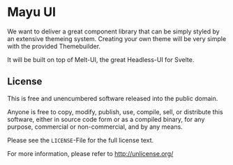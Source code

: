 # Mayu UI

We want to deliver a great component library that can be simply styled by an extensive themeing system.
Creating your own theme will be very simple with the provided Themebuilder.

It will be built on top of Melt-UI, the great Headless-UI for Svelte.

## License

This is free and unencumbered software released into the public domain.

Anyone is free to copy, modify, publish, use, compile, sell, or distribute this software, either in source code form or as a compiled binary, for any purpose, commercial or non-commercial, and by any means.

Please see the `LICENSE`-File for the full license text.

For more information, please refer to <http://unlicense.org/>
